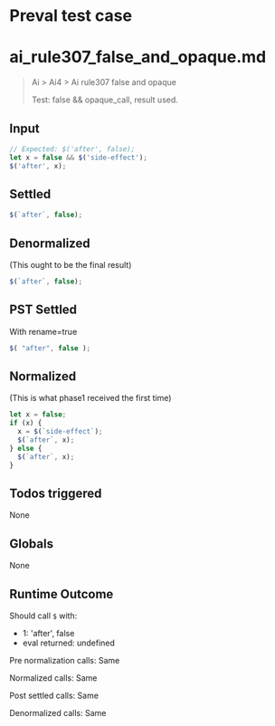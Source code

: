 # Preval test case

# ai_rule307_false_and_opaque.md

> Ai > Ai4 > Ai rule307 false and opaque
>
> Test: false && opaque_call, result used.

## Input

`````js filename=intro
// Expected: $('after', false);
let x = false && $('side-effect'); 
$('after', x);
`````


## Settled


`````js filename=intro
$(`after`, false);
`````


## Denormalized
(This ought to be the final result)

`````js filename=intro
$(`after`, false);
`````


## PST Settled
With rename=true

`````js filename=intro
$( "after", false );
`````


## Normalized
(This is what phase1 received the first time)

`````js filename=intro
let x = false;
if (x) {
  x = $(`side-effect`);
  $(`after`, x);
} else {
  $(`after`, x);
}
`````


## Todos triggered


None


## Globals


None


## Runtime Outcome


Should call `$` with:
 - 1: 'after', false
 - eval returned: undefined

Pre normalization calls: Same

Normalized calls: Same

Post settled calls: Same

Denormalized calls: Same
